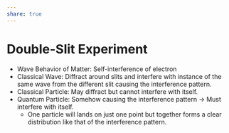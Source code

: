 ```yaml
---  
share: true  
---  
```

# Double-Slit Experiment  
  
- Wave Behavior of Matter: Self-interference of electron  
- Classical Wave: Diffract around slits and interfere with instance of the same wave from the different slit causing the interference pattern.  
- Classical Particle: May diffract but cannot interfere with itself.  
- Quantum Particle: Somehow causing the interference pattern → Must interfere with itself.  
	- One particle will lands on just one point but together forms a clear distribution like that of the interference pattern.  
